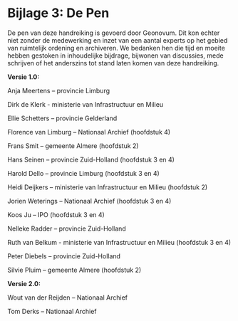 # Bijlage 3: De Pen    
De pen van deze handreiking is gevoerd door Geonovum. Dit kon echter niet zonder
de medewerking en inzet van een aantal experts op het gebied van ruimtelijk
ordening en archiveren. We bedanken hen die tijd en moeite hebben gestoken in
inhoudelijke bijdrage, bijwonen van discussies, mede schrijven of het anderszins
tot stand laten komen van deze handreiking.

**Versie 1.0:**

Anja Meertens – provincie Limburg

Dirk de Klerk - ministerie van Infrastructuur en Milieu

Ellie Schetters – provincie Gelderland

Florence van Limburg – Nationaal Archief (hoofdstuk 4)

Frans Smit – gemeente Almere (hoofdstuk 2)

Hans Seinen – provincie Zuid-Holland (hoofdstuk 3 en 4)

Harold Dello – provincie Limburg (hoofdstuk 3 en 4)

Heidi Deijkers – ministerie van Infrastructuur en Milieu (hoofdstuk 2)

Jorien Weterings – Nationaal Archief (hoofdstuk 3 en 4)

Koos Ju – IPO (hoofdstuk 3 en 4)

Nelleke Radder – provincie Zuid-Holland

Ruth van Belkum - ministerie van Infrastructuur en Milieu (hoofdstuk 3 en 4)

Peter Diebels – provincie Zuid-Holland

Silvie Pluim – gemeente Almere (hoofdstuk 2)

**Versie 2.0:**

Wout van der Reijden – Nationaal Archief

Tom Derks – Nationaal Archief

